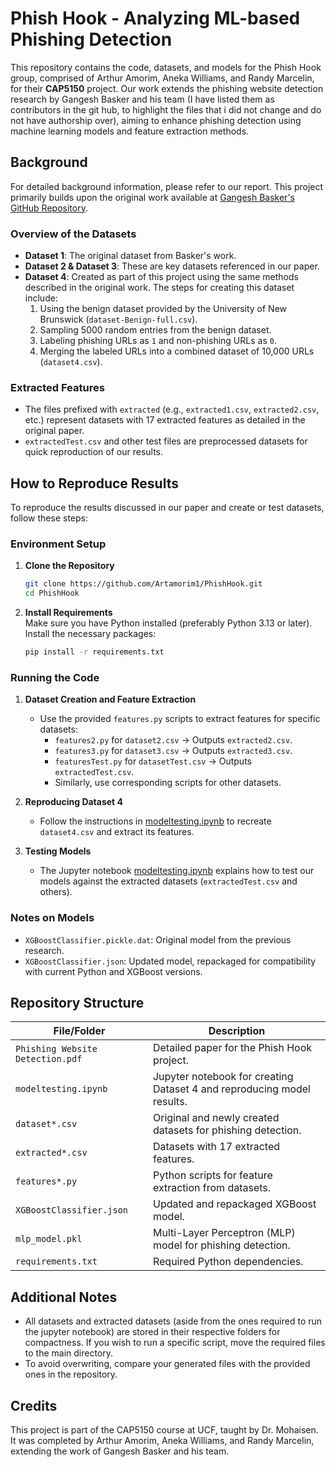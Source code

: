 # Phish Hook - Analyzing ML-based Phishing Detection  

This repository contains the code, datasets, and models for the Phish Hook group, comprised of Arthur Amorim, Aneka Williams, and Randy Marcelin, for their **CAP5150** project. Our work extends the phishing website detection research by Gangesh Basker and his team (I have listed them as contributors in the git hub, to highlight the files that i did not change and do not have authorship over), aiming to enhance phishing detection using machine learning models and feature extraction methods.  

## Background  

For detailed background information, please refer to our report. This project primarily builds upon the original work available at [Gangesh Basker's GitHub Repository](https://github.com/gangeshbaskerr/Phishing-Website-Detection).  

### Overview of the Datasets  

- **Dataset 1**: The original dataset from Basker's work.  
- **Dataset 2 & Dataset 3**: These are key datasets referenced in our paper.  
- **Dataset 4**: Created as part of this project using the same methods described in the original work. The steps for creating this dataset include:  
  1. Using the benign dataset provided by the University of New Brunswick (`dataset-Benign-full.csv`).  
  2. Sampling 5000 random entries from the benign dataset.  
  3. Labeling phishing URLs as `1` and non-phishing URLs as `0`.  
  4. Merging the labeled URLs into a combined dataset of 10,000 URLs (`dataset4.csv`).  

### Extracted Features  

- The files prefixed with `extracted` (e.g., `extracted1.csv`, `extracted2.csv`, etc.) represent datasets with 17 extracted features as detailed in the original paper.  
- `extractedTest.csv` and other test files are preprocessed datasets for quick reproduction of our results.  

## How to Reproduce Results  

To reproduce the results discussed in our paper and create or test datasets, follow these steps:  

### Environment Setup  

1. **Clone the Repository**  
   ```bash  
   git clone https://github.com/Artamorim1/PhishHook.git  
   cd PhishHook  
   ```  

2. **Install Requirements**  
   Make sure you have Python installed (preferably Python 3.13 or later). Install the necessary packages:  
   ```bash  
   pip install -r requirements.txt  
   ```  

### Running the Code  

1. **Dataset Creation and Feature Extraction**  
   - Use the provided `features.py` scripts to extract features for specific datasets:  
     - `features2.py` for `dataset2.csv` → Outputs `extracted2.csv`.  
     - `features3.py` for `dataset3.csv` → Outputs `extracted3.csv`.
     - `featuresTest.py` for `datasetTest.csv` → Outputs `extractedTest.csv`.
     - Similarly, use corresponding scripts for other datasets.  

2. **Reproducing Dataset 4**  
   - Follow the instructions in [modeltesting.ipynb](modeltesting.ipynb) to recreate `dataset4.csv` and extract its features.  

3. **Testing Models**  
   - The Jupyter notebook [modeltesting.ipynb](modeltesting.ipynb) explains how to test our models against the extracted datasets (`extractedTest.csv` and others).  

### Notes on Models  

- `XGBoostClassifier.pickle.dat`: Original model from the previous research.  
- `XGBoostClassifier.json`: Updated model, repackaged for compatibility with current Python and XGBoost versions.  

## Repository Structure  

| File/Folder            | Description                                                                                 |  
|------------------------|---------------------------------------------------------------------------------------------|  
| `Phishing Website Detection.pdf` | Detailed paper for the Phish Hook project.                                          |  
| `modeltesting.ipynb`   | Jupyter notebook for creating Dataset 4 and reproducing model results.                      |  
| `dataset*.csv`         | Original and newly created datasets for phishing detection.                                 |  
| `extracted*.csv`       | Datasets with 17 extracted features.                                                       |  
| `features*.py`         | Python scripts for feature extraction from datasets.                                       |  
| `XGBoostClassifier.json` | Updated and repackaged XGBoost model.                                                     |  
| `mlp_model.pkl`        | Multi-Layer Perceptron (MLP) model for phishing detection.                                  |  
| `requirements.txt`     | Required Python dependencies.                                                              |  

## Additional Notes  

- All datasets and extracted datasets (aside from the ones required to run the jupyter notebook) are stored in their respective folders for compactness. If you wish to run a specific script, move the required files to the main directory.  
- To avoid overwriting, compare your generated files with the provided ones in the repository.  

## Credits  

This project is part of the CAP5150 course at UCF, taught by Dr. Mohaisen. It was completed by Arthur Amorim, Aneka Williams, and Randy Marcelin, extending the work of Gangesh Basker and his team.  
